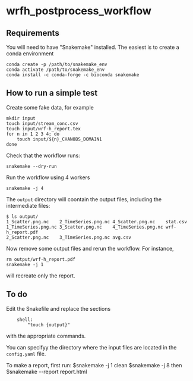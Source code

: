 # wrfh_postprocess_workflow

## Requirements

You will need to have "Snakemake" installed. The easiest is to create a conda environment
```
conda create -p /path/to/snakemake_env
conda activate /path/to/snakemake_env
conda install -c conda-forge -c bioconda snakemake
```

## How to run a simple test

Create some fake data, for example
```
mkdir input
touch input/stream_conc.csv
touch input/wrf-h_report.tex
for n in 1 2 3 4; do
    touch input/${n}_CHANOBS_DOMAIN1
done
```

Check that the workflow runs:
```
snakemake --dry-run
```

Run the workflow using 4 workers
```
snakemake -j 4
```

The `output` directory will coontain the output files, including the intermediate files:
```
$ ls output/
1_Scatter.png.nc	2_TimeSeries.png.nc	4_Scatter.png.nc	stat.csv
1_TimeSeries.png.nc	3_Scatter.png.nc	4_TimeSeries.png.nc	wrf-h_report.pdf
2_Scatter.png.nc	3_TimeSeries.png.nc	avg.csv
```

Now remove some output files and rerun the workflow. For instance, 
```
rm output/wrf-h_report.pdf
snakemake -j 1
```
will recreate only the report.


## To do 

Edit the Snakefile and replace the sections
```
    shell:
        "touch {output}"
```
with the appropriate commands.

You can specifyy the directory where the input files are located in the `config.yaml` file.

To make a report, first run:
$snakemake -j 1 clean
$snakemake -j 8 
then 
$snakemake --report report.html

